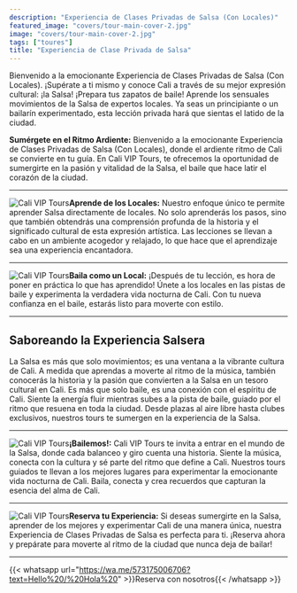 ```yaml
---
description: "Experiencia de Clases Privadas de Salsa (Con Locales)"
featured_image: "covers/tour-main-cover-2.jpg"
image: "covers/tour-main-cover-2.jpg"
tags: ["toures"]
title: "Experiencia de Clase Privada de Salsa"
---
```


Bienvenido a la emocionante Experiencia de Clases Privadas de Salsa (Con Locales). ¡Supérate a ti mismo y conoce Cali a través de su mejor expresión cultural: ¡la Salsa! ¡Prepara tus zapatos de baile! Aprende los sensuales movimientos de la Salsa de expertos locales. Ya seas un principiante o un bailarín experimentado, esta lección privada hará que sientas el latido de la ciudad.

**Sumérgete en el Ritmo Ardiente:** Bienvenido a la emocionante Experiencia de Clases Privadas de Salsa (Con Locales), donde el ardiente ritmo de Cali se convierte en tu guía. En Cali VIP Tours, te ofrecemos la oportunidad de sumergirte en la pasión y vitalidad de la Salsa, el baile que hace latir el corazón de la ciudad.

---

![Cali VIP Tours](/images/tour-entry-4.jpg)**Aprende de los Locales:** Nuestro enfoque único te permite aprender Salsa directamente de locales. No solo aprenderás los pasos, sino que también obtendrás una comprensión profunda de la historia y el significado cultural de esta expresión artística. Las lecciones se llevan a cabo en un ambiente acogedor y relajado, lo que hace que el aprendizaje sea una experiencia encantadora.

---

![Cali VIP Tours](/images/tour-entry-5.jpg)**Baila como un Local:** ¡Después de tu lección, es hora de poner en práctica lo que has aprendido! Únete a los locales en las pistas de baile y experimenta la verdadera vida nocturna de Cali. Con tu nueva confianza en el baile, estarás listo para moverte con estilo.

---

## Saboreando la Experiencia Salsera

La Salsa es más que solo movimientos; es una ventana a la vibrante cultura de Cali. A medida que aprendas a moverte al ritmo de la música, también conocerás la historia y la pasión que convierten a la Salsa en un tesoro cultural en Cali. Es más que solo baile, es una conexión con el espíritu de Cali. Siente la energía fluir mientras subes a la pista de baile, guiado por el ritmo que resuena en toda la ciudad. Desde plazas al aire libre hasta clubes exclusivos, nuestros tours te sumergen en la experiencia de la Salsa.

---

![Cali VIP Tours](/images/tour-entry-6.jpg)**¡Bailemos!:** Cali VIP Tours te invita a entrar en el mundo de la Salsa, donde cada balanceo y giro cuenta una historia. Siente la música, conecta con la cultura y sé parte del ritmo que define a Cali. Nuestros tours guiados te llevan a los mejores lugares para experimentar la emocionante vida nocturna de Cali. Baila, conecta y crea recuerdos que capturan la esencia del alma de Cali.

---

![Cali VIP Tours](/images/tour-entry-7.jpg)**Reserva tu Experiencia:** Si deseas sumergirte en la Salsa, aprender de los mejores y experimentar Cali de una manera única, nuestra Experiencia de Clases Privadas de Salsa es perfecta para ti. ¡Reserva ahora y prepárate para moverte al ritmo de la ciudad que nunca deja de bailar!

---

{{< whatsapp url="https://wa.me/573175006706?text=Hello%20/%20Hola%20" >}}Reserva con nosotros{{< /whatsapp >}}
